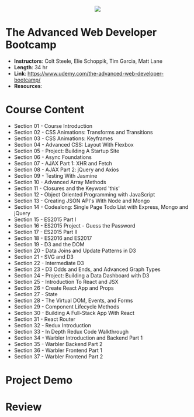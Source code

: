 <p align="center">
  <img src="https://i.imgur.com/AHzMs56.png">
</p>

# The Advanced Web Developer Bootcamp

- **Instructors**: Colt Steele, Elie Schoppik, Tim Garcia, Matt Lane
- **Length**: 34 hr
- **Link**: https://www.udemy.com/the-advanced-web-developer-bootcamp/
- **Resources**: 

# Course Content

- Section 01 - Course Introduction
- Section 02 - CSS Animations: Transforms and Transitions
- Section 03 - CSS Animations: Keyframes
- Section 04 - Advanced CSS: Layout With Flexbox
- Section 05 - Project: Building A Startup Site
- Section 06 - Async Foundations
- Section 07 - AJAX Part 1: XHR and Fetch
- Section 08 - AJAX Part 2: jQuery and Axios
- Section 09 - Testing With Jasmine
- Section 10 - Advanced Array Methods
- Section 11 - Closures and the Keyword 'this'
- Section 12 - Object Oriented Programming with JavaScript
- Section 13 - Creating JSON API's With Node and Mongo
- Section 14 - Codealong: Single Page Todo List with Express, Mongo and jQuery
- Section 15 - ES2015 Part I
- Section 16 - ES2015 Project - Guess the Password
- Section 17 - ES2015 Part II
- Section 18 - ES2016 and ES2017
- Section 19 - D3 and the DOM
- Section 20 - Data Joins and Update Patterns in D3
- Section 21 - SVG and D3
- Section 22 - Intermediate D3
- Section 23 - D3 Odds and Ends, and Advanced Graph Types
- Section 24 - Project: Building a Data Dashboard with D3
- Section 25 - Introduction To React and JSX
- Section 26 - Create React App and Props
- Section 27 - State
- Section 28 - The Virtual DOM, Events, and Forms
- Section 29 - Component Lifecycle Methods
- Section 30 - Building A Full-Stack App With React
- Section 31 - React Router
- Section 32 - Redux Introduction
- Section 33 - In Depth Redux Code Walkthrough
- Section 34 - Warbler Introduction and Backend Part 1
- Section 35 - Warbler Backend Part 2
- Section 36 - Warbler Frontend Part 1
- Section 37 - Warbler Frontend Part 2

# Project Demo

# Review
